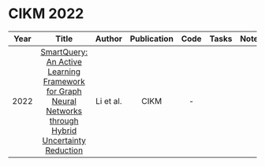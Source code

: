 # CIKM 2022

| Year |                                                       Title                                                       |   Author    | Publication | Code | Tasks | Notes | Datasets| Notions |
|:----:|:-----------------------------------------------------------------------------------------------------------------:|:-----------:|:-----------:|:----:|:----:|:-----:|:-----:|:-----:|
| 2022 | [SmartQuery: An Active Learning Framework for Graph Neural Networks through Hybrid Uncertainty Reduction](https://dl.acm.org/doi/abs/10.1145/3511808.3557701) | Li et al. |    CIKM     |  -   |      |       |
